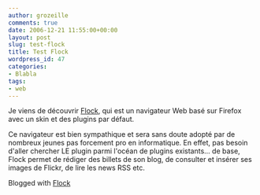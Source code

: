 ```yaml
---
author: grozeille
comments: true
date: 2006-12-21 11:55:00+00:00
layout: post
slug: test-flock
title: Test Flock
wordpress_id: 47
categories:
- Blabla
tags:
- web
---
```




Je viens de découvrir [Flock](http://www.flock.com), qui est un navigateur Web basé sur Firefox avec un skin et des plugins par défaut.

Ce navigateur est bien sympathique et sera sans doute adopté par de nombreux jeunes pas forcement pro en informatique. En effet, pas besoin d'aller chercher LE plugin parmi l'océan de plugins existants... de base, Flock permet de rédiger des billets de son blog, de consulter et insérer ses images de Flickr, de lire les news RSS etc.


Blogged with [Flock](http://www.flock.com/blogged-with-flock)




